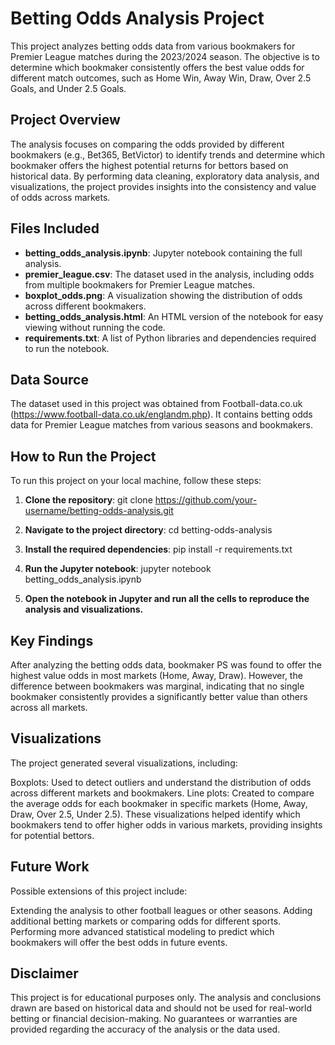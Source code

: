 # Betting Odds Analysis Project

This project analyzes betting odds data from various bookmakers for Premier League matches during the 2023/2024 season. The objective is to determine which bookmaker consistently offers the best value odds for different match outcomes, such as Home Win, Away Win, Draw, Over 2.5 Goals, and Under 2.5 Goals.

## Project Overview

The analysis focuses on comparing the odds provided by different bookmakers (e.g., Bet365, BetVictor) to identify trends and determine which bookmaker offers the highest potential returns for bettors based on historical data. By performing data cleaning, exploratory data analysis, and visualizations, the project provides insights into the consistency and value of odds across markets.

## Files Included

- **betting_odds_analysis.ipynb**: Jupyter notebook containing the full analysis.
- **premier_league.csv**: The dataset used in the analysis, including odds from multiple bookmakers for Premier League matches.
- **boxplot_odds.png**: A visualization showing the distribution of odds across different bookmakers.
- **betting_odds_analysis.html**: An HTML version of the notebook for easy viewing without running the code.
- **requirements.txt**: A list of Python libraries and dependencies required to run the notebook.

## Data Source

The dataset used in this project was obtained from Football-data.co.uk (https://www.football-data.co.uk/englandm.php). It contains betting odds data for Premier League matches from various seasons and bookmakers.

## How to Run the Project

To run this project on your local machine, follow these steps:

1. **Clone the repository**:
git clone https://github.com/your-username/betting-odds-analysis.git

2. **Navigate  to the project directory**:
cd betting-odds-analysis

3. **Install the required dependencies**:
pip install -r requirements.txt

4. **Run the Jupyter notebook**:
jupyter notebook betting_odds_analysis.ipynb

5. **Open the notebook in Jupyter and run all the cells to reproduce the analysis and visualizations.**

Key Findings
------------
After analyzing the betting odds data, bookmaker PS was found to offer the highest value odds in most markets (Home, Away, Draw). However, the difference between bookmakers was marginal, indicating that no single bookmaker consistently provides a significantly better value than others across all markets.

Visualizations
-------------
The project generated several visualizations, including:

Boxplots: Used to detect outliers and understand the distribution of odds across different markets and bookmakers.
Line plots: Created to compare the average odds for each bookmaker in specific markets (Home, Away, Draw, Over 2.5, Under 2.5).
These visualizations helped identify which bookmakers tend to offer higher odds in various markets, providing insights for potential bettors.

Future Work
------------
Possible extensions of this project include:

Extending the analysis to other football leagues or other seasons.
Adding additional betting markets or comparing odds for different sports.
Performing more advanced statistical modeling to predict which bookmakers will offer the best odds in future events.

## Disclaimer
This project is for educational purposes only. The analysis and conclusions drawn are based on historical data and should not be used for real-world betting or financial decision-making. No guarantees or warranties are provided regarding the accuracy of the analysis or the data used.
